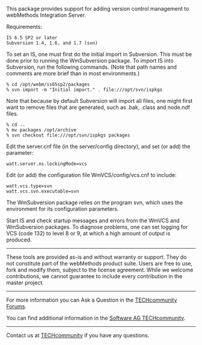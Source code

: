 This package provides support for adding version control management to
webMethods Integration Server.

Requirements:

    IS 6.5 SP2 or later
    Subversion 1.4, 1.6, and 1.7 (svn)

To set an IS, one must first do the initial import in Subversion. This must be
done prior to running the WmSubversion package. To import IS into Subversion,
run the following commands. (Note that path names and comments are more brief
than in most environments.)

    % cd /opt/webm/is65sp2/packages
    % svn import -m "Initial import." . file:///opt/svn/ispkgs

Note that because by default Subversion will import all files, one might first
want to remove files that are generated, such as .bak, .class and node.ndf
files.

    % cd ..
    % mv packages /opt/archive
    % svn checkout file:///opt/svn/ispkgs packages

Edit the server.cnf file (in the server/config directory), and set (or add) the
parameter:

    watt.server.ns.lockingMode=vcs

Edit (or add) the configuration file WmVCS/config/vcs.cnf to include:

    watt.vcs.type=svn
    watt.vcs.svn.executable=svn

The WmSubversion package relies on the program svn, which uses the environment
for its configuration parameters.

Start IS and check startup messages and errors from the WmVCS and WmSubversion
packages. To diagnose problems, one can set logging for VCS (code 132) to level
8 or 9, at which a high amount of output is produced.
______________________
These tools are provided as-is and without warranty or support. They do not constitute part of the webMethods product suite. Users are free to use, fork and modify them, subject to the license agreement. While we welcome contributions, we cannot guarantee to include every contribution in the master project.	
_____________________
For more information you can Ask a Question in the [TECHcommunity Forums](https://tech.forums.softwareag.com/tags/c/forum/1/webMethods).

You can find additional information in the [Software AG TECHcommunity](https://tech.forums.softwareag.com/tag/webmethods).
_____________________
Contact us at [TECHcommunity](mailto:technologycommunity@softwareag.com?subject=Github/SoftwareAG) if you have any questions.

